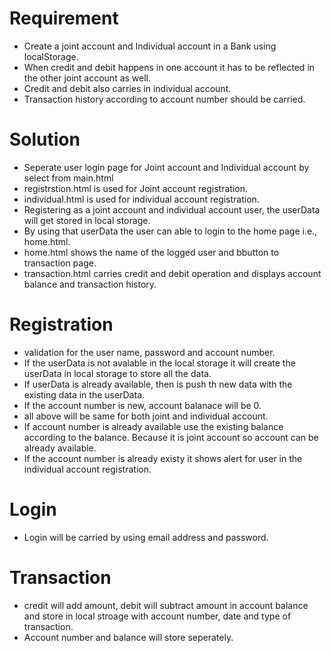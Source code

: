 # Requirement
- Create a joint account and Individual account in a Bank using localStorage.
- When credit and debit happens in one account it has to be reflected in the other joint account as well.
- Credit and debit also carries in individual account.
- Transaction history according to account number should be carried.
# Solution
- Seperate user login page for Joint account and Individual account by select from main.html
- registrstion.html is used for Joint account registration.
- individual.html is used for individual account registration.
- Registering as a joint account and individual account user, the userData will get stored in local storage.
- By using that userData the user can able to login to the home page i.e., home.html.
- home.html shows the name of the logged user and bbutton to transaction page.
- transaction.html carries credit and debit operation and displays account balance and transaction history.

# Registration
- validation for the user name, password and account number.
- If the userData is not avalable in the local storage it will create the userData in local storage to store all the data.
- If userData is already available, then is push th new data with the existing data in the userData.
- If the account number is new, account balanace will be 0.
- all above will be same for both joint and individual account.
- If account number is already available use the existing balance according to the balance. Because it is joint account so account can be already available.
- If the account number is already existy it shows alert for user in the individual account registration.

# Login
- Login will be carried by using email address and password.

# Transaction
- credit will add amount, debit will subtract amount in account balance and store in local stroage with account number, date and type of transaction.
- Account number and balance will store seperately.


